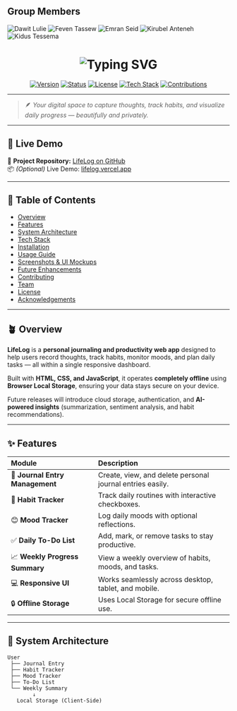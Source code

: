 ##  Group Members

![Dawit Lulie](https://readme-typing-svg.demolab.com?font=Fira+Code&size=30&pause=0&color=1E90FF&width=400&height=50&lines=Dawit+Lulie)
![Feven Tassew](https://readme-typing-svg.demolab.com?font=Fira+Code&size=30&pause=0&color=32CD32&width=400&height=50&lines=Feven+Tassew)
![Emran Seid](https://readme-typing-svg.demolab.com?font=Fira+Code&size=30&pause=0&color=FF8C00&width=400&height=50&lines=Emran+Seid)
![Kirubel Anteneh](https://readme-typing-svg.demolab.com?font=Fira+Code&size=30&pause=0&color=8A2BE2&width=400&height=50&lines=Kirubel+Anteneh)
![Kidus Tessema](https://readme-typing-svg.demolab.com?font=Fira+Code&size=30&pause=0&color=FF1493&width=400&height=50&lines=Kidus+Tessema)


<!-- 🌿 LifeLog: Personal Journal Web Application -->

<h1 align="center">
  <img src="https://readme-typing-svg.demolab.com?font=Arial+Black&size=40&duration=3500&pause=700&color=4CAF50&center=true&vCenter=true&width=800&lines=🌿+LifeLog+-+Personal+Journal+Web+Application;Track+Habits+%7C+Journal+Thoughts+%7C+Visualize+Growth" alt="Typing SVG" />
</h1>

<p align="center">
  <a href="https://github.com/journal-app/JournalApp.git"><img src="https://img.shields.io/badge/Version-1.0-blue.svg" alt="Version"></a>
  <a href="#"><img src="https://img.shields.io/badge/Status-Active-success.svg" alt="Status"></a>
  <a href="#"><img src="https://img.shields.io/badge/License-MIT-green.svg" alt="License"></a>
  <a href="#"><img src="https://img.shields.io/badge/Made%20with-HTML%2C%20CSS%2C%20JS-orange.svg" alt="Tech Stack"></a>
  <a href="#"><img src="https://img.shields.io/badge/Contributions-Welcome-lightblue.svg" alt="Contributions"></a>
</p>

---

> 🪶 *Your digital space to capture thoughts, track habits, and visualize daily progress — beautifully and privately.*

---

## 🚀 Live Demo  
🔗 **Project Repository:** [LifeLog on GitHub](https://github.com/journal-app/JournalApp.git)  
📦 *(Optional)* Live Demo: [lifelog.vercel.app](https://lifelog.vercel.app)

---

## 🧭 Table of Contents  
- [Overview](#-overview)  
- [Features](#-features)  
- [System Architecture](#-system-architecture)  
- [Tech Stack](#-tech-stack)  
- [Installation](#-installation)  
- [Usage Guide](#-usage-guide)  
- [Screenshots & UI Mockups](#-screenshots--ui-mockups)  
- [Future Enhancements](#-future-enhancements)  
- [Contributing](#-contributing)  
- [Team](#-team)  
- [License](#-license)  
- [Acknowledgements](#-acknowledgements)

---

## 🪴 Overview  

**LifeLog** is a **personal journaling and productivity web app** designed to help users record thoughts, track habits, monitor moods, and plan daily tasks — all within a single responsive dashboard.  

Built with **HTML, CSS, and JavaScript**, it operates **completely offline** using **Browser Local Storage**, ensuring your data stays secure on your device.  

Future releases will introduce cloud storage, authentication, and **AI-powered insights** (summarization, sentiment analysis, and habit recommendations).

---

## ✨ Features  

| Module | Description |
|:--|:--|
| 📝 **Journal Entry Management** | Create, view, and delete personal journal entries easily. |
| 📅 **Habit Tracker** | Track daily routines with interactive checkboxes. |
| 😊 **Mood Tracker** | Log daily moods with optional reflections. |
| ✅ **Daily To-Do List** | Add, mark, or remove tasks to stay productive. |
| 📈 **Weekly Progress Summary** | View a weekly overview of habits, moods, and tasks. |
| 💻 **Responsive UI** | Works seamlessly across desktop, tablet, and mobile. |
| 🔒 **Offline Storage** | Uses Local Storage for secure offline use. |

---

## 🧩 System Architecture  

```plaintext
User
 ├── Journal Entry
 ├── Habit Tracker
 ├── Mood Tracker
 ├── To-Do List
 └── Weekly Summary
        ↓
   Local Storage (Client-Side)
